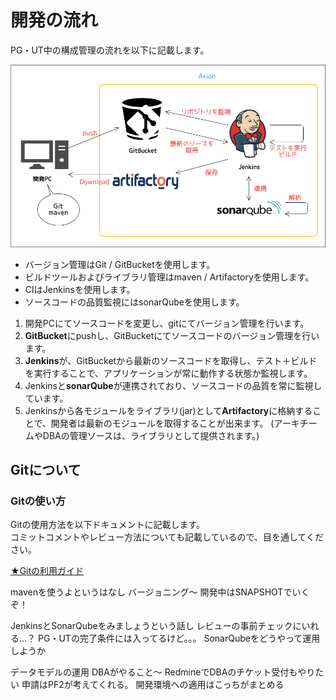 # 開発の流れ

PG・UT中の構成管理の流れを以下に記載します。

<img src="./img/all.png" width="600px" >

- バージョン管理はGit / GitBucketを使用します。
- ビルドツールおよびライブラリ管理はmaven / Artifactoryを使用します。
- CIはJenkinsを使用します。
- ソースコードの品質監視にはsonarQubeを使用します。

1. 開発PCにてソースコードを変更し、gitにてバージョン管理を行います。
2. **GitBucket**にpushし、GitBucketにてソースコードのバージョン管理を行います。
3. **Jenkins**が、GitBucketから最新のソースコードを取得し、テスト＋ビルドを実行することで、アプリケーションが常に動作する状態か監視します。
4. Jenkinsと**sonarQube**が連携されており、ソースコードの品質を常に監視しています。
5. Jenkinsから各モジュールをライブラリ(jar)として**Artifactory**に格納することで、開発者は最新のモジュールを取得することが出来ます。
(アーキチームやDBAの管理ソースは、ライブラリとして提供されます。)

## Gitについて

### Gitの使い方

Gitの使用方法を以下ドキュメントに記載します。  
コミットコメントやレビュー方法についても記載しているので、目を通してください。

[★Gitの利用ガイド](./git.html)

mavenを使うよというはなし
バージョニング～
開発中はSNAPSHOTでいくぞ！

JenkinsとSonarQubeをみましょうという話し
レビューの事前チェックにいれる…？
PG・UTの完了条件には入ってるけど。。。
SonarQubeをどうやって運用しようか

データモデルの運用
DBAがやること～
RedmineでDBAのチケット受付もやりたい
申請はPF2が考えてくれる。
開発環境への適用はこっちがまとめる
